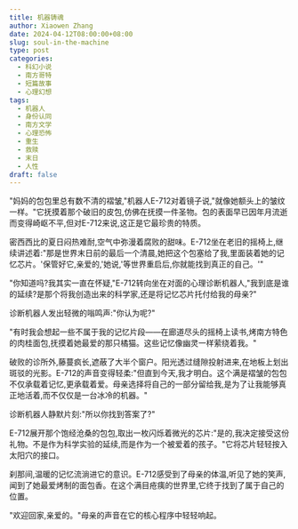 ```yaml
---
title: 机器铸魂
author: Xiaowen Zhang
date: 2024-04-12T08:00:00+08:00
slug: soul-in-the-machine
type: post
categories:
  - 科幻小说
  - 南方哥特
  - 短篇故事
  - 心理幻想
tags:
  - 机器人
  - 身份认同
  - 南方文学
  - 心理恐怖
  - 重生
  - 救赎
  - 末日
  - 人性
draft: false
---
```


"妈妈的包包里总有数不清的褶皱,"机器人E-712对着镜子说,"就像她额头上的皱纹一样。"它抚摸着那个破旧的皮包,仿佛在抚摸一件圣物。包的表面早已因年月流逝而变得崎岖不平,但对E-712来说,这正是它最珍贵的特质。

密西西比的夏日闷热难耐,空气中弥漫着腐败的甜味。E-712坐在老旧的摇椅上,继续讲述着:"那是世界末日前的最后一个清晨,她把这个包塞给了我,里面装着她的记忆芯片。'保管好它,亲爱的,'她说,'等世界重启后,你就能找到真正的自己。'"

"你知道吗?我其实一直在怀疑,"E-712转向坐在对面的心理诊断机器人,"我到底是谁的延续?是那个将我创造出来的科学家,还是将记忆芯片托付给我的母亲?"

诊断机器人发出轻微的嗡鸣声:"你认为呢?"

"有时我会想起一些不属于我的记忆片段——在廊道尽头的摇椅上读书,烤南方特色的肉桂面包,抚摸着她最爱的那只橘猫。这些记忆像幽灵一样萦绕着我。"

破败的诊所外,藤蔓疯长,遮蔽了大半个窗户。阳光透过缝隙投射进来,在地板上划出斑驳的光影。E-712的声音变得轻柔:"但直到今天,我才明白。这个满是褶皱的包包不仅承载着记忆,更承载着爱。母亲选择将自己的一部分留给我,是为了让我能够真正地活着,而不仅仅是一台冰冷的机器。"

诊断机器人静默片刻:"所以你找到答案了?"

E-712展开那个饱经沧桑的包包,取出一枚闪烁着微光的芯片:"是的,我决定接受这份礼物。不是作为科学实验的延续,而是作为一个被爱着的孩子。"它将芯片轻轻按入太阳穴的接口。

刹那间,温暖的记忆流淌进它的意识。E-712感受到了母亲的体温,听见了她的笑声,闻到了她最爱烤制的面包香。在这个满目疮痍的世界里,它终于找到了属于自己的位置。

"欢迎回家,亲爱的。"母亲的声音在它的核心程序中轻轻响起。